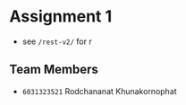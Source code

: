 # Assignment 1

- see `/rest-v2/` for r


## Team Members

- `6031323521` Rodchananat Khunakornophat


